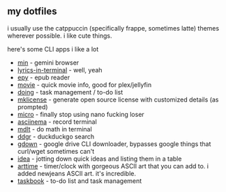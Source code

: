 ## my dotfiles

i usually use the catppuccin (specifically frappe, sometimes latte) themes wherever possible. i like cute things.

here's some CLI apps i like a lot
- [min](https://github.com/a-h/min) - gemini browser
- [lyrics-in-terminal](https://github.com/Jugran/lyrics-in-terminal/) - well, yeah
- [epy](https://github.com/wustho/epy) - epub reader
- [movie](https://github.com/mayankchd/movie) - quick movie info, good for plex/jellyfin
- [doing](https://github.com/ttscoff/doing) - task management / to-do list
- [mklicense](https://github.com/cezaraugusto/mklicense) - generate open source license with customized details (as prompted)
- [micro](https://github.com/zyedidia/micro) - finally stop using nano fucking loser
- [asciinema](https://github.com/asciinema/asciinema) - record terminal
- [mdlt](https://github.com/metadelta/mdlt) - do math in terminal
- [ddgr](https://github.com/jarun/ddgr) - duckduckgo search
- [gdown](https://github.com/wkentaro/gdown) - google drive CLI downloader, bypasses google things that curl/wget sometimes can't
- [idea](https://github.com/IonicaBizau/idea) - jotting down quick ideas and listing them in a table
- [arttime](https://github.com/poetaman/arttime) - timer/clock with gorgeous ASCII art that you can add to. i added newjeans ASCII art. it's incredible.
- [taskbook](https://github.com/klaudiosinani/taskbook) - to-do list and task management
